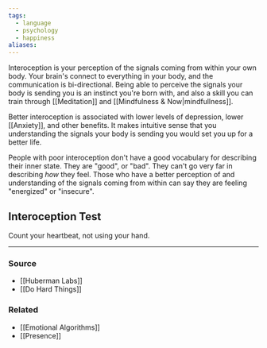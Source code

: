 ```yaml
---
tags:
  - language
  - psychology
  - happiness
aliases:
---
```

Interoception is your perception of the signals coming from within your own body. Your brain's connect to everything in your body, and the communication is bi-directional. Being able to perceive the signals your body is sending you is an instinct you're born with, and also a skill you can train through [[Meditation]] and [[Mindfulness & Now|mindfullness]].

Better interoception is associated with lower levels of depression, lower [[Anxiety]], and other benefits. It makes intuitive sense that you understanding the signals your body is sending you would set you up for a better life.

People with poor interoception don't have a good vocabulary for describing their inner state. They are "good", or "bad". They can't go very far in describing *how* they feel. Those who have a better perception of and understanding of the signals coming from within can say they are feeling "energized" or "insecure".
## Interoception Test
Count your heartbeat, not using your hand. 

---
### Source
- [[Huberman Labs]]
- [[Do Hard Things]]

### Related
- [[Emotional Algorithms]]
- [[Presence]]